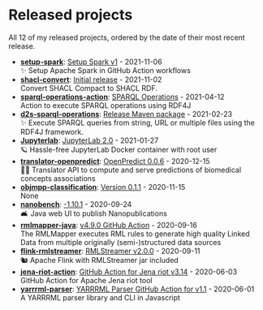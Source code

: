 # Released projects

All <!-- release_count starts -->12<!-- release_count ends --> of my released projects, ordered by the date of their most recent release.

<!-- recent_releases starts -->
* **[setup-spark](https://github.com/vemonet/setup-spark)**: [Setup Spark v1](https://github.com/vemonet/setup-spark/releases/tag/v1) - 2021-11-06
<br>✨ Setup Apache Spark in GitHub Action workflows
* **[shacl-convert](https://github.com/vemonet/shacl-convert)**: [Initial release](https://github.com/vemonet/shacl-convert/releases/tag/0.0.1) - 2021-11-02
<br>Convert SHACL Compact to SHACL RDF.
* **[sparql-operations-action](https://github.com/vemonet/sparql-operations-action)**: [SPARQL Operations](https://github.com/vemonet/sparql-operations-action/releases/tag/v1) - 2021-04-12
<br>Action to execute SPARQL operations using RDF4J
* **[d2s-sparql-operations](https://github.com/MaastrichtU-IDS/d2s-sparql-operations)**: [Release Maven package](https://github.com/MaastrichtU-IDS/d2s-sparql-operations/releases/tag/v0.0.3) - 2021-02-23
<br>✨️ Execute SPARQL queries from string, URL or multiple files using the RDF4J framework.
* **[Jupyterlab](https://github.com/vemonet/Jupyterlab)**: [JupyterLab 2.0](https://github.com/vemonet/Jupyterlab/releases/tag/v2.0) - 2021-01-27
<br>🪐 Hassle-free JupyterLab Docker container with root user
* **[translator-openpredict](https://github.com/MaastrichtU-IDS/translator-openpredict)**: [OpenPredict 0.0.6](https://github.com/MaastrichtU-IDS/translator-openpredict/releases/tag/v0.0.6) - 2020-12-15
<br>🔮🐍 Translator API to compute and serve predictions of biomedical concepts associations
* **[objmpp-classification](https://github.com/JEmonet67/objmpp-classification)**: [Version 0.1.1](https://github.com/JEmonet67/objmpp-classification/releases/tag/0.1.1) - 2020-11-15
<br>None
* **[nanobench](https://github.com/vemonet/nanobench)**: [-1.10.1](https://github.com/vemonet/nanobench/releases/tag/v1.10.1) - 2020-09-24
<br>🛋️ Java web UI to publish Nanopublications
* **[rmlmapper-java](https://github.com/vemonet/rmlmapper-java)**: [v4.9.0 GitHub Action](https://github.com/vemonet/rmlmapper-java/releases/tag/v4.9.0) - 2020-09-16
<br>The RMLMapper executes RML rules to generate high quality Linked Data from multiple originally (semi-)structured data sources
* **[flink-rmlstreamer](https://github.com/vemonet/flink-rmlstreamer)**: [RMLStreamer v2.0.0](https://github.com/vemonet/flink-rmlstreamer/releases/tag/v2.0.0) - 2020-09-11
<br>🐿️ Apache Flink with RMLStreamer jar included
* **[jena-riot-action](https://github.com/vemonet/jena-riot-action)**: [GitHub Action for Jena riot v3.14](https://github.com/vemonet/jena-riot-action/releases/tag/v3.14) - 2020-06-03
<br>GitHub Action for Apache Jena riot tool
* **[yarrrml-parser](https://github.com/vemonet/yarrrml-parser)**: [YARRRML Parser GitHub Action for v1.1](https://github.com/vemonet/yarrrml-parser/releases/tag/v1.1) - 2020-06-01
<br>A YARRRML parser library and CLI in Javascript
<!-- recent_releases ends -->
